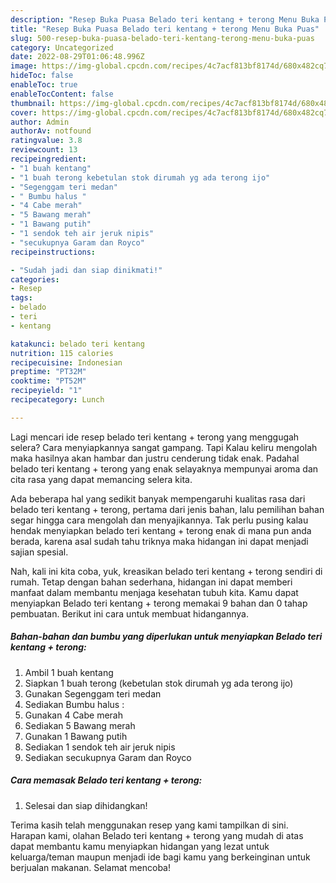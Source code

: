 ```yaml
---
description: "Resep Buka Puasa Belado teri kentang + terong Menu Buka Puas"
title: "Resep Buka Puasa Belado teri kentang + terong Menu Buka Puas"
slug: 500-resep-buka-puasa-belado-teri-kentang-terong-menu-buka-puas
category: Uncategorized
date: 2022-08-29T01:06:48.996Z
image: https://img-global.cpcdn.com/recipes/4c7acf813bf8174d/680x482cq70/belado-teri-kentang-terong-foto-resep-utama.jpg
hideToc: false
enableToc: true
enableTocContent: false
thumbnail: https://img-global.cpcdn.com/recipes/4c7acf813bf8174d/680x482cq70/belado-teri-kentang-terong-foto-resep-utama.jpg
cover: https://img-global.cpcdn.com/recipes/4c7acf813bf8174d/680x482cq70/belado-teri-kentang-terong-foto-resep-utama.jpg
author: Admin
authorAv: notfound
ratingvalue: 3.8
reviewcount: 13
recipeingredient:
- "1 buah kentang"
- "1 buah terong kebetulan stok dirumah yg ada terong ijo"
- "Segenggam teri medan"
- " Bumbu halus "
- "4 Cabe merah"
- "5 Bawang merah"
- "1 Bawang putih"
- "1 sendok teh air jeruk nipis"
- "secukupnya Garam dan Royco"
recipeinstructions:

- "Sudah jadi dan siap dinikmati!"
categories:
- Resep
tags:
- belado
- teri
- kentang

katakunci: belado teri kentang 
nutrition: 115 calories
recipecuisine: Indonesian
preptime: "PT32M"
cooktime: "PT52M"
recipeyield: "1"
recipecategory: Lunch

---
```



Lagi mencari ide resep belado teri kentang + terong yang menggugah selera? Cara menyiapkannya sangat gampang. Tapi Kalau keliru mengolah maka hasilnya akan hambar dan justru cenderung tidak enak. Padahal belado teri kentang + terong yang enak selayaknya mempunyai aroma dan cita rasa yang dapat memancing selera kita.




Ada beberapa hal yang sedikit banyak mempengaruhi kualitas rasa dari belado teri kentang + terong, pertama dari jenis bahan, lalu pemilihan bahan segar hingga cara mengolah dan menyajikannya. Tak perlu pusing kalau hendak menyiapkan belado teri kentang + terong enak di mana pun anda berada, karena asal sudah tahu triknya maka hidangan ini dapat menjadi sajian spesial.


Nah, kali ini kita coba, yuk, kreasikan belado teri kentang + terong sendiri di rumah. Tetap dengan bahan sederhana, hidangan ini dapat memberi manfaat dalam membantu menjaga kesehatan tubuh kita. Kamu dapat menyiapkan Belado teri kentang + terong memakai 9 bahan dan 0 tahap pembuatan. Berikut ini cara untuk membuat hidangannya.

<!--inarticleads1-->

##### Bahan-bahan dan bumbu yang diperlukan untuk menyiapkan Belado teri kentang + terong:

1. Ambil 1 buah kentang
1. Siapkan 1 buah terong (kebetulan stok dirumah yg ada terong ijo)
1. Gunakan Segenggam teri medan
1. Sediakan  Bumbu halus :
1. Gunakan 4 Cabe merah
1. Sediakan 5 Bawang merah
1. Gunakan 1 Bawang putih
1. Sediakan 1 sendok teh air jeruk nipis
1. Sediakan secukupnya Garam dan Royco




<!--inarticleads2-->

##### Cara memasak Belado teri kentang + terong:


1. Selesai dan siap dihidangkan!



Terima kasih telah menggunakan resep yang kami tampilkan di sini. Harapan kami, olahan Belado teri kentang + terong yang mudah di atas dapat membantu kamu menyiapkan hidangan yang lezat untuk keluarga/teman maupun menjadi ide bagi kamu yang berkeinginan untuk berjualan makanan. Selamat mencoba!
